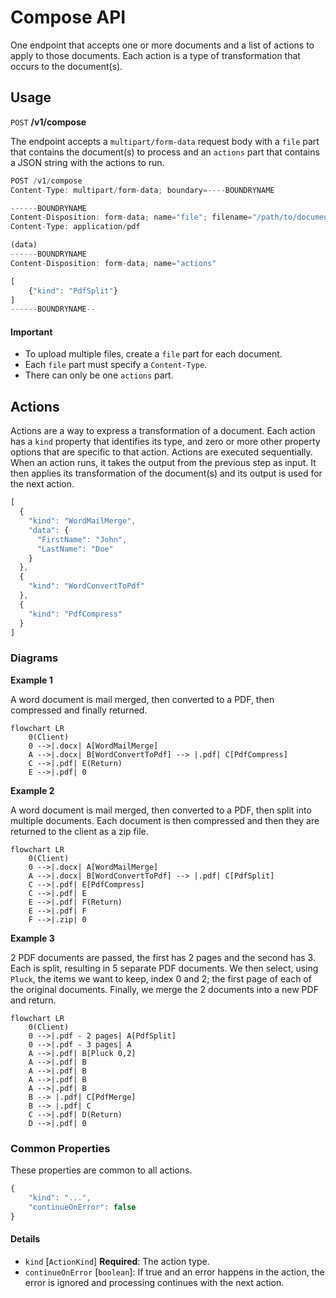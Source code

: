 # Compose API

One endpoint that accepts one or more documents and a list of actions to apply to those documents.
Each action is a type of transformation that occurs to the document(s).

## Usage

`POST` **/v1/compose**

The endpoint accepts a `multipart/form-data` request body with a `file` part that contains the document(s) to process and an `actions` part that contains a JSON string with the actions to run.

```js
POST /v1/compose
Content-Type: multipart/form-data; boundary=----BOUNDRYNAME

------BOUNDRYNAME
Content-Disposition: form-data; name="file"; filename="/path/to/document.pdf"
Content-Type: application/pdf

(data)
------BOUNDRYNAME
Content-Disposition: form-data; name="actions"

[
    {"kind": "PdfSplit"}
]
------BOUNDRYNAME--
```

#### Important

- To upload multiple files, create a `file` part for each document.
- Each `file` part must specify a `Content-Type`.
- There can only be one `actions` part.

## Actions

Actions are a way to express a transformation of a document. Each action has a `kind` property that
identifies its type, and zero or more other property options that are specific to that action. Actions are executed sequentially. When an action runs, it takes the output from the previous step as input. It then applies its transformation of the document(s) and its output is used for the next action.


```js
[
  {
    "kind": "WordMailMerge",
    "data": {
      "FirstName": "John",
      "LastName": "Doe"
    }
  },
  {
    "kind": "WordConvertToPdf"
  },
  {
    "kind": "PdfCompress"
  }
]
```

### Diagrams

**Example 1**

A word document is mail merged, then converted to a PDF, then compressed and finally returned.

```mermaid
flowchart LR
    0(Client)
    0 -->|.docx| A[WordMailMerge]
    A -->|.docx| B[WordConvertToPdf] --> |.pdf| C[PdfCompress]
    C -->|.pdf| E(Return)
    E -->|.pdf| 0
```

**Example 2**

A word document is mail merged, then converted to a PDF, then split into multiple documents. Each document is then compressed and then they are returned to the client as a zip file.

```mermaid
flowchart LR
    0(Client)
    0 -->|.docx| A[WordMailMerge]
    A -->|.docx| B[WordConvertToPdf] --> |.pdf| C[PdfSplit]
    C -->|.pdf| E[PdfCompress] 
    C -->|.pdf| E
    E -->|.pdf| F(Return)
    E -->|.pdf| F
    F -->|.zip| 0
```

**Example 3**

2 PDF documents are passed, the first has 2 pages and the second has 3. Each is split, resulting in 5 separate PDF documents. We then select, using `Pluck`, the items we want to keep, index 0 and 2; the first page of each of the original documents. Finally, we merge the 2 documents into a new PDF and return.

```mermaid
flowchart LR
    0(Client)
    0 -->|.pdf - 2 pages| A[PdfSplit]
    0 -->|.pdf - 3 pages| A
    A -->|.pdf| B[Pluck 0,2]
    A -->|.pdf| B
    A -->|.pdf| B
    A -->|.pdf| B
    A -->|.pdf| B
    B --> |.pdf| C[PdfMerge]
    B --> |.pdf| C
    C -->|.pdf| D(Return)
    D -->|.pdf| 0
```

### Common Properties

These properties are common to all actions.

```js
{
    "kind": "...",
    "continueOnError": false
}
```

#### Details

- `kind` [`ActionKind`] **Required**: The action type.
- `continueOnError` [`boolean`]: If true and an error happens in the action, the error is ignored and processing continues with the next action.